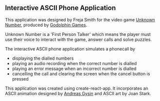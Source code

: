 ## Interactive ASCII Phone Application

This application was designed by Freja Smith for the video game [Unknown Number](https://store.steampowered.com/app/1692340/Unknown_Number_A_First_Person_Talker/), produced by [Godolphin Games](https://www.godolphingames.com/).

Unknown Number is a 'First Person Talker' which means the player must use their voice to interact with the game, answer calls and solve puzzles.

The interactive ASCII phone application simulates a phonecall by
- displaying the dialled numbers
- playing an audio recording when the correct number is dialled
- playing an error message when an incorrect number is dialled
- cancelling the call and clearing the screen when the cancel button is pressed

This application was created using create-react-app. It incorporates an ASCII animation designed by [Andreas Gysin](https://play.ertdfgcvb.xyz/) and ASCII art by Joan Stark.